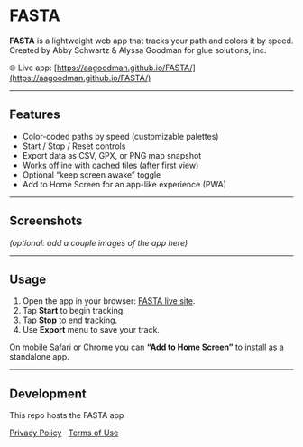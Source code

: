 # FASTA

**FASTA** is a lightweight web app that tracks your path and colors it by speed. Created by Abby Schwartz &  Alyssa Goodman for glue solutions, inc.

🌐 Live app: [https://aagoodman.github.io/FASTA/](https://aagoodman.github.io/FASTA/)

---

## Features
- Color-coded paths by speed (customizable palettes)
- Start / Stop / Reset controls
- Export data as CSV, GPX, or PNG map snapshot
- Works offline with cached tiles (after first view)
- Optional “keep screen awake” toggle
- Add to Home Screen for an app-like experience (PWA)

---

## Screenshots
*(optional: add a couple images of the app here)*

---

## Usage
1. Open the app in your browser: [FASTA live site](https://aagoodman.github.io/FASTA/).
2. Tap **Start** to begin tracking.  
3. Tap **Stop** to end tracking.  
4. Use **Export** menu to save your track.  

On mobile Safari or Chrome you can **“Add to Home Screen”** to install as a standalone app.

---

## Development
This repo hosts the FASTA app

[Privacy Policy](./privacy.md) · [Terms of Use](./terms.md)
